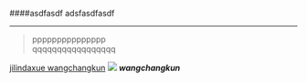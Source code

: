 ####asdfasdf
adsfasdfasdf  
___
  >ppppppppppppppp  
>qqqqqqqqqqqqqqqqq



[jilindaxue wangchangkun](https://www.jlu.edu.cn/)
![](https://gimg2.baidu.com/image_search/src=http%3A%2F%2Fwww.tyhaoxue.com%2Fpage%2Fycjy%2Fimages%2F10.png&refer=http%3A%2F%2Fwww.tyhaoxue.com&app=2002&size=f9999,10000&q=a80&n=0&g=0n&fmt=jpeg?sec=1621514459&t=1dff83e91365657d72b1b78ab98c4281)
**_wangchangkun_**